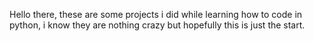Hello there, these are some projects i did while learning how to code in python, i know they are nothing crazy but hopefully this is just the start.
